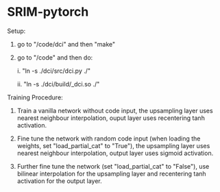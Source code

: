 # SRIM-pytorch

Setup:

1. go to "/code/dci" and then "make"

2. go to "/code" and then do:

    i. "ln -s ./dci/src/dci.py ./"

    ii. "ln -s ./dci/build/_dci.so ./"

Training Procedure:

1. Train a vanilla network without code input, the upsampling layer uses nearest neighbour interpolation, ouput layer uses recentering tanh activation.

2. Fine tune the network with random code input (when loading the weights, set "load_partial_cat" to "True"), the upsampling layer uses nearest neighbour interpolation, output layer uses sigmoid activation.

3. Further fine tune the network (set "load_partial_cat" to "False"), use bilinear interpolation for the upsampling layer and recentering tanh activation for the output layer.

